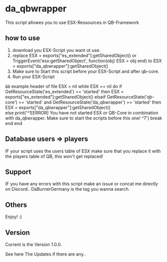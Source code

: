 # da_qbwrapper
This script allowes you to use ESX-Ressources in QB-Framework

## how to use
1. download you ESX-Script you want ot use.
2. replace ESX = exports["es_extended"]:getSharedObject() or TriggerEvent('esx:getSharedObject', function(obj) ESX = obj end) to ESX = exports["da_qbwrapper"]:getSharedObject()
3. Make sure to Start this script before your ESX-Script and after qb-core.
4. Run your ESX-Script

ää example header of file
    ESX = nil
      while ESX == nil do
        if GetResourceState('es_extended') == 'started' then
          ESX = exports["es_extended"]:getSharedObject()
        elseif GetResourceState('qb-core') == 'started' and GetResourceState('da_qbwrapper') == 'started' then 
          ESX = exports["da_qbwrapper"]:getSharedObject()    
        else
          print('^1[ERROR] You have not started ESX or QB-Core in combination with da_qbwrapper. Make sure to start the scripts before this one! ^7')
          break
      end
    end 


## Database users => players
IF your script uses the users table of ESX make sure that you replace it with the players table of QB, this won't get replaced!

## Support
IF you have any errors with this script make an issue or concat me directly on Discord.. DaBurnerGermany is the tag you wanna search.

## Others
Enjoy! :)

## Version
Current is the Version 1.0.0.

See here The Updates if there are any..
